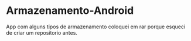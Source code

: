 # Armazenamento-Android
App com alguns tipos de armazenamento
 coloquei em rar porque esqueci de criar um repositorio antes.
